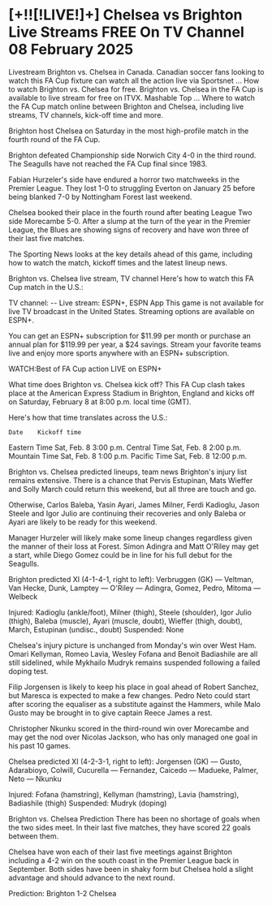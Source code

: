 # [+!![!LIVE!]+] Chelsea vs Brighton Live Streams FREE On TV Channel 08 February 2025

Livestream Brighton vs. Chelsea in Canada. Canadian soccer fans looking to watch this FA Cup fixture can watch all the action live via Sportsnet ... How to watch Brighton vs. Chelsea for free. Brighton vs. Chelsea in the FA Cup is available to live stream for free on ITVX. Mashable Top ... Where to watch the FA Cup match online between Brighton and Chelsea, including live streams, TV channels, kick-off time and more.

Brighton host Chelsea on Saturday in the most high-profile match in the fourth round of the FA Cup.

Brighton defeated Championship side Norwich City 4-0 in the third round. The Seagulls have not reached the FA Cup final since 1983.

Fabian Hurzeler's side have endured a horror two matchweeks in the Premier League. They lost 1-0 to struggling Everton on January 25 before being blanked 7-0 by Nottingham Forest last weekend.

Chelsea booked their place in the fourth round after beating League Two side Morecambe 5-0. After a slump at the turn of the year in the Premier League, the Blues are showing signs of recovery and have won three of their last five matches.

The Sporting News looks at the key details ahead of this game, including how to watch the match, kickoff times and the latest lineup news.

Brighton vs. Chelsea live stream, TV channel
Here's how to watch this FA Cup match in the U.S.:

TV channel: --
Live stream: ESPN+, ESPN App 
This game is not available for live TV broadcast in the United States. Streaming options are available on ESPN+. 

You can get an ESPN+ subscription for $11.99 per month or purchase an annual plan for $119.99 per year, a $24 savings. Stream your favorite teams live and enjoy more sports anywhere with an ESPN+ subscription.

WATCH:Best of FA Cup action LIVE on ESPN+

What time does Brighton vs. Chelsea kick off?
This FA Cup clash takes place at the American Express Stadium in Brighton, England and kicks off on Saturday, February 8 at 8:00 p.m. local time (GMT).

Here's how that time translates across the U.S.:

 	Date	Kickoff time
Eastern Time	Sat, Feb. 8	3:00 p.m.
Central Time	Sat, Feb. 8	2:00 p.m.
Mountain Time	Sat, Feb. 8	1:00 p.m.
Pacific Time	Sat, Feb. 8	12:00 p.m.

Brighton vs. Chelsea predicted lineups, team news
Brighton's injury list remains extensive. There is a chance that Pervis Estupinan, Mats Wieffer and Solly March could return this weekend, but all three are touch and go.

Otherwise, Carlos Baleba, Yasin Ayari, James Milner, Ferdi Kadioglu, Jason Steele and Igor Julio are continuing their recoveries and only Baleba or Ayari are likely to be ready for this weekend.

Manager Hurzeler will likely make some lineup changes regardless given the manner of their loss at Forest. Simon Adingra and Matt O'Riley may get a start, while Diego Gomez could be in line for his full debut for the Seagulls.

Brighton predicted XI (4-1-4-1, right to left): Verbruggen (GK) — Veltman, Van Hecke, Dunk, Lamptey — O'Riley — Adingra, Gomez, Pedro, Mitoma — Welbeck

Injured: Kadioglu (ankle/foot), Milner (thigh), Steele (shoulder), Igor Julio (thigh), Baleba (muscle), Ayari (muscle, doubt), Wieffer (thigh, doubt), March, Estupinan (undisc., doubt)
Suspended: None

Chelsea's injury picture is unchanged from Monday's win over West Ham. Omari Kellyman, Romeo Lavia, Wesley Fofana and Benoit Badiashile are all still sidelined, while Mykhailo Mudryk remains suspended following a failed doping test.

Filip Jorgensen is likely to keep his place in goal ahead of Robert Sanchez, but Maresca is expected to make a few changes. Pedro Neto could start after scoring the equaliser as a substitute against the Hammers, while Malo Gusto may be brought in to give captain Reece James a rest.

Christopher Nkunku scored in the third-round win over Morecambe and may get the nod over Nicolas Jackson, who has only managed one goal in his past 10 games.

Chelsea predicted XI (4-2-3-1, right to left): Jorgensen (GK) — Gusto, Adarabioyo, Colwill, Cucurella — Fernandez, Caicedo — Madueke, Palmer, Neto — Nkunku

Injured: Fofana (hamstring), Kellyman (hamstring), Lavia (hamstring), Badiashile (thigh)
Suspended: Mudryk (doping)

Brighton vs. Chelsea Prediction 
There has been no shortage of goals when the two sides meet. In their last five matches, they have scored 22 goals between them.

Chelsea have won each of their last five meetings against Brighton including a 4-2 win on the south coast in the Premier League back in September. Both sides have been in shaky form but Chelsea hold a slight advantage and should advance to the next round.

Prediction: Brighton 1-2 Chelsea
